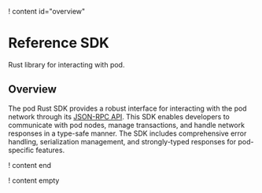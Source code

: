 ! content id="overview"

# Reference SDK

Rust library for interacting with pod.

## Overview

The pod Rust SDK provides a robust interface for interacting with the pod network through its [JSON-RPC API](/reference/rpc-api). This SDK enables developers to communicate with pod nodes, manage transactions, and handle network responses in a type-safe manner. The SDK includes comprehensive error handling, serialization management, and strongly-typed responses for pod-specific features.

! content end

! content empty
